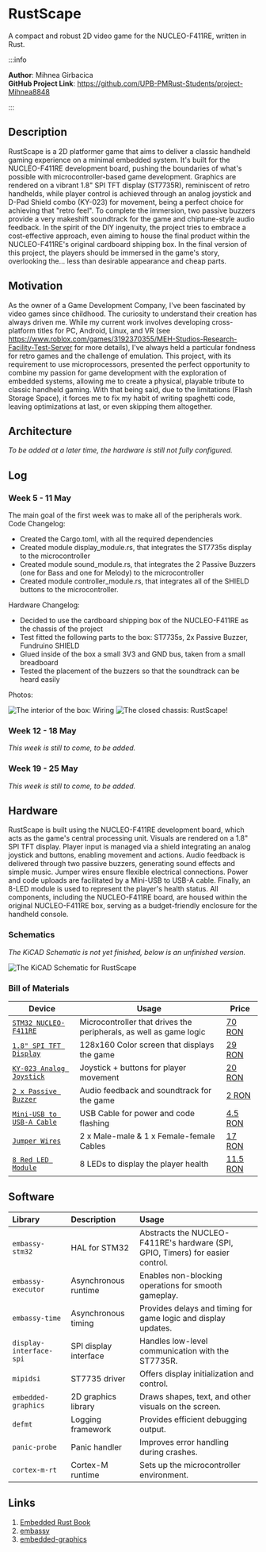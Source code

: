 # RustScape

A compact and robust 2D video game for the NUCLEO-F411RE, written in Rust.

:::info

**Author**: Mihnea Girbacica \
**GitHub Project Link**: https://github.com/UPB-PMRust-Students/project-Mihnea8848

:::

## Description

RustScape is a 2D platformer game that aims to deliver a classic handheld gaming experience on a minimal embedded system. It's built for the NUCLEO-F411RE development board, pushing the boundaries of what's possible with microcontroller-based game development. Graphics are rendered on a vibrant 1.8" SPI TFT display (ST7735R), reminiscent of retro handhelds, while player control is achieved through an analog joystick and D-Pad Shield combo (KY-023) for movement, being a perfect choice for achieving that "retro feel". To complete the immersion, two passive buzzers provide a very makeshift soundtrack for the game and chiptune-style audio feedback. In the spirit of the DIY ingenuity, the project tries to embrace a cost-effective approach, even aiming to house the final product within the NUCLEO-F411RE's original cardboard shipping box. In the final version of this project, the players should be immersed in the game's story, overlooking the... less than desirable appearance and cheap parts.

## Motivation

As the owner of a Game Development Company, I've been fascinated by video games since childhood. The curiosity to understand their creation has always driven me. While my current work involves developing cross-platform titles for PC, Android, Linux, and VR (see https://www.roblox.com/games/3192370355/MEH-Studios-Research-Facility-Test-Server for more details), I've always held a particular fondness for retro games and the challenge of emulation. This project, with its requirement to use microprocessors, presented the perfect opportunity to combine my passion for game development with the exploration of embedded systems, allowing me to create a physical, playable tribute to classic handheld gaming. With that being said, due to the limitations (Flash Storage Space), it forces me to fix my habit of writing spaghetti code, leaving optimizations at last, or even skipping them altogether.

## Architecture

*To be added at a later time, the hardware is still not fully configured.*

## Log

<!-- write your progress here every week -->

### Week 5 - 11 May

The main goal of the first week was to make all of the peripherals work. \
Code Changelog:

- Created the Cargo.toml, with all the required dependencies
- Created module display_module.rs, that integrates the ST7735s display to the microcontroller
- Created module sound_module.rs, that integrates the 2 Passive Buzzers (one for Bass and one for Melody) to the microcontroller
- Created module controller_module.rs, that integrates all of the SHIELD buttons to the microcontroller.

Hardware Changelog:

- Decided to use the cardboard shipping box of the NUCLEO-F411RE as the chassis of the project
- Test fitted the following parts to the box: ST7735s, 2x Passive Buzzer, Fundruino SHIELD
- Glued inside of the box a small 3V3 and GND bus, taken from a small breadboard
- Tested the placement of the buzzers so that the soundtrack can be heard easily

Photos:

![The interior of the box: Wiring](./rustscape-photo-1.webp)
![The closed chassis: RustScape!](./rustscape-photo-2.webp)

### Week 12 - 18 May

*This week is still to come, to be added.*

### Week 19 - 25 May

*This week is still to come, to be added.*

## Hardware

RustScape is built using the NUCLEO-F411RE development board, which acts as the game's central processing unit. Visuals are rendered on a 1.8" SPI TFT display. Player input is managed via a shield integrating an analog joystick and buttons, enabling movement and actions. Audio feedback is delivered through two passive buzzers, generating sound effects and simple music. Jumper wires ensure flexible electrical connections. Power and code uploads are facilitated by a Mini-USB to USB-A cable. Finally, an 8-LED module is used to represent the player's health status. All components, including the NUCLEO-F411RE board, are housed within the original NUCLEO-F411RE box, serving as a budget-friendly enclosure for the handheld console.

### Schematics

*The KiCAD Schematic is not yet finished, below is an unfinished version.*

![The KiCAD Schematic for RustScape](./RustScape.svg)

### Bill of Materials

<!-- Fill out this table with all the hardware components that you might need.

The format is 
```
| [Device](link://to/device) | This is used ... | [price](link://to/store) |

```

-->


| Device                                                                                                                                                                                                                                | Usage                                                              | Price                                                                                                                                                                                                               |
| --------------------------------------------------------------------------------------------------------------------------------------------------------------------------------------------------------------------------------------- | -------------------------------------------------------------------- | --------------------------------------------------------------------------------------------------------------------------------------------------------------------------------------------------------------------- |
| [`STM32 NUCLEO-F411RE`](https://www.st.com/en/microcontrollers-microprocessors/stm32f411re.html)                                                                                                                                      | Microcontroller that drives the peripherals, as well as game logic | [70 RON](https://ro.mouser.com/ProductDetail/STMicroelectronics/NUCLEO-F411RE?qs=Zt3UNFD9mQjdEJg18RwZ2g%3D%3D)                                                                                                      |
| [`1.8" SPI TFT Display`](https://www.optimusdigital.ro/ro/optoelectronice-lcd-uri/1311-modul-lcd-spi-de-18-128x160.html?search_query=Modul+LCD+SPI+de+1.8%27%27+%28128x160%29%09&results=3)                                           | 128x160 Color screen that displays the game                        | [29 RON](https://ro.mouser.com/ProductDetail/STMicroelectronics/NUCLEO-F411RE?qs=Zt3UNFD9mQjdEJg18RwZ2g%3D%3D)                                                                                                      |
| [`KY-023 Analog Joystick`](https://www.optimusdigital.ro/ro/shield-uri-pentru-arduino/1283-shield-joystick-pentru-arduino.html?search_query=Shield+Joystick+pentru+Arduino%09&results=4)                                              | Joystick + buttons for player movement                             | [20 RON](https://www.optimusdigital.ro/ro/shield-uri-pentru-arduino/1283-shield-joystick-pentru-arduino.html?search_query=Shield+Joystick+pentru+Arduino%09&results=4)                                              |
| [`2 x Passive Buzzer`](https://www.optimusdigital.ro/ro/audio-buzzere/12247-buzzer-pasiv-de-33v-sau-3v.html?search_query=Buzzer+Pasiv+de+3.3V+sau+3V&results=1)                                                                       | Audio feedback and soundtrack for the game                         | [2 RON](https://www.optimusdigital.ro/ro/audio-buzzere/12247-buzzer-pasiv-de-33v-sau-3v.html?search_query=Buzzer+Pasiv+de+3.3V+sau+3V&results=1)                                                                    |
| [`Mini-USB to USB-A Cable`](https://www.optimusdigital.ro/ro/cabluri-cabluri-usb/4748-cablu-albastru-usb-am-b-mini-50-cm-pentru-arduino-nano.html?search_query=Cablu+Albastru+USB+AM+-+B+Mini+30+cm+pentru+Arduino+NANO%09&results=3) | USB Cable for power and code flashing                              | [4.5 RON](https://www.optimusdigital.ro/ro/cabluri-cabluri-usb/4748-cablu-albastru-usb-am-b-mini-50-cm-pentru-arduino-nano.html?search_query=Cablu+Albastru+USB+AM+-+B+Mini+30+cm+pentru+Arduino+NANO%09&results=3) |
| [`Jumper Wires`](https://www.optimusdigital.ro/ro/fire-fire-mufate/881-set-fire-mama-mama-40p-15-cm.html?search_query=Fire+Colorate+Mama-Mama+%2840p%2C+15+cm%29&results=10)                                                          | 2 x Male-male & 1 x Female-female Cables                           | [17 RON](https://www.optimusdigital.ro/ro/fire-fire-mufate/881-set-fire-mama-mama-40p-15-cm.html?search_query=Fire+Colorate+Mama-Mama+%2840p%2C+15+cm%29&results=10)                                                |
| [`8 Red LED Module`](https://www.optimusdigital.ro/ro/optoelectronice-altele/12341-modul-cu-8-led-uri-roii.html?search_query=Modul+cu+8+LED-uri+Roșii&results=11)                                                                    | 8 LEDs to display the player health                                | [11.5 RON](https://www.optimusdigital.ro/ro/optoelectronice-altele/12341-modul-cu-8-led-uri-roii.html?search_query=Modul+cu+8+LED-uri+Roșii&results=11)                                                            |

## Software


| Library                 | Description           | Usage                                                                          |
| :------------------------ | :---------------------- | :------------------------------------------------------------------------------- |
| `embassy-stm32`         | HAL for STM32         | Abstracts the NUCLEO-F411RE's hardware (SPI, GPIO, Timers) for easier control. |
| `embassy-executor`      | Asynchronous runtime  | Enables non-blocking operations for smooth gameplay.                           |
| `embassy-time`          | Asynchronous timing   | Provides delays and timing for game logic and display updates.                 |
| `display-interface-spi` | SPI display interface | Handles low-level communication with the ST7735R.                              |
| `mipidsi`               | ST7735 driver         | Offers display initialization and control.                                     |
| `embedded-graphics`     | 2D graphics library   | Draws shapes, text, and other visuals on the screen.                           |
| `defmt`                 | Logging framework     | Provides efficient debugging output.                                           |
| `panic-probe`           | Panic handler         | Improves error handling during crashes.                                        |
| `cortex-m-rt`           | Cortex-M runtime      | Sets up the microcontroller environment.                                       |

## Links

<!-- Add a few links that inspired you and that you think you will use for your project -->
1.  [Embedded Rust Book](https://docs.rust-embedded.org/book/intro.html)
2.  [embassy](https://github.com/embassy-rs/embassy)
3.  [embedded-graphics](https://docs.rs/embedded-graphics/latest/embedded_graphics/)